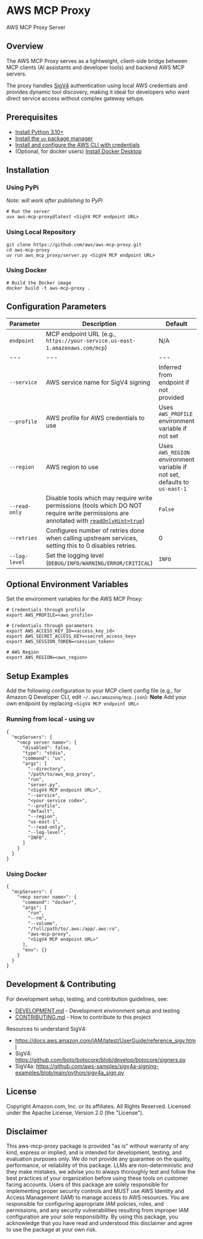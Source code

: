 # AWS MCP Proxy

AWS MCP Proxy Server

## Overview

The AWS MCP Proxy serves as a lightweight, client-side bridge between MCP clients (AI assistants and developer tools) and backend AWS MCP servers.

The proxy handles [SigV4](https://docs.aws.amazon.com/IAM/latest/UserGuide/reference_sigv.html) authentication using local AWS credentials and provides dynamic tool discovery, making it ideal for developers who want direct service access without complex gateway setups.

## Prerequisites

* [Install Python 3.10+](https://www.python.org/downloads/release/python-3100/)
* [Install the `uv` package manager](https://docs.astral.sh/uv/getting-started/installation/)
* [Install and configure the AWS CLI with credentials](https://docs.aws.amazon.com/cli/latest/userguide/cli-chap-configure.html)
* (Optional, for docker users) [Install Docker Desktop](https://www.docker.com/products/docker-desktop)

## Installation

### Using PyPi

*Note: will work after publishing to PyPi*

```
# Run the server
uvx aws-mcp-proxy@latest <SigV4 MCP endpoint URL>
```

### Using Local Repository

```
git clone https://github.com/aws/aws-mcp-proxy.git
cd aws-mcp-proxy
uv run aws_mcp_proxy/server.py <SigV4 MCP endpoint URL>
```

### Using Docker

```
# Build the Docker image
docker build -t aws-mcp-proxy .
```

## Configuration Parameters

|Parameter	|Description	|Default	|Required	|
|---	|---	|---	|---	|
|`endpoint`	|MCP endpoint URL (e.g., `https://your-service.us-east-1.amazonaws.com/mcp`)	|N/A	|Yes	|
|---	|---	|---	|---	|
|`--service`	|AWS service name for SigV4 signing	|Inferred from endpoint if not provided	|No	|
|`--profile`	|AWS profile for AWS credentials to use	|Uses `AWS_PROFILE` environment variable if not set|No	|
|`--region`	|AWS region to use	|Uses `AWS_REGION` environment variable if not set, defaults to `us-east-1`	|No	|
|`--read-only`	|Disable tools which may require write permissions (tools which DO NOT require write permissions are annotated with [`readOnlyHint=true`](https://modelcontextprotocol.io/specification/2025-06-18/schema#toolannotations-readonlyhint))|`False`	|No	|
| `--retries` |Configures number of retries done when calling upstream services, setting this to 0 disables retries. | 0 |No |
|`--log-level`	|Set the logging level (`DEBUG/INFO/WARNING/ERROR/CRITICAL`)	|`INFO`	|No	|

## Optional Environment Variables

Set the environment variables for the AWS MCP Proxy:

```
# Credentials through profile
export AWS_PROFILE=<aws_profile>

# Credentials through parameters
export AWS_ACCESS_KEY_ID=<access_key_id>
export AWS_SECRET_ACCESS_KEY=<secret_access_key>
export AWS_SESSION_TOKEN=<session_token>

# AWS Region
export AWS_REGION=<aws_region>
```

## Setup Examples

Add the following configuration to your MCP client config file (e.g., for Amazon Q Developer CLI, edit `~/.aws/amazonq/mcp.json`):
**Note** Add your own endpoint by replacing  `<SigV4 MCP endpoint URL>`

### Running from local - using uv

```
{
  "mcpServers": {
    "<mcp server name>": {
      "disabled": false,
      "type": "stdio",
      "command": "uv",
      "args": [
        "--directory",
        "/path/to/aws_mcp_proxy",
        "run",
        "server.py",
        "<SigV4 MCP endpoint URL>",
        "--service",
        "<your service code>",
        "--profile",
        "default",
        "--region",
        "us-east-1",
        "--read-only",
        "--log-level",
        "INFO",
      ]
    }
  }
}
```

### Using Docker

```
{
  "mcpServers": {
    "<mcp server name>": {
      "command": "docker",
      "args": [
        "run",
        "--rm",
        "--volume",
        "/full/path/to/.aws:/app/.aws:ro",
        "aws-mcp-proxy",
        "<SigV4 MCP endpoint URL>"
      ],
      "env": {}
    }
  }
}
```

## Development & Contributing

For development setup, testing, and contribution guidelines, see:

* [DEVELOPMENT.md](DEVELOPMENT.md) - Development environment setup and testing
* [CONTRIBUTING.md](CONTRIBUTING.md) - How to contribute to this project

Resources to understand SigV4:

- <https://docs.aws.amazon.com/IAM/latest/UserGuide/reference_sigv.html>
- SigV4: <https://github.com/boto/botocore/blob/develop/botocore/signers.py>
- SigV4a: <https://github.com/aws-samples/sigv4a-signing-examples/blob/main/python/sigv4a_sign.py>

## License

Copyright Amazon.com, Inc. or its affiliates. All Rights Reserved.
Licensed under the Apache License, Version 2.0 (the "License").

## Disclaimer

This aws-mcp-proxy package is provided "as is" without warranty of any kind, express or implied, and is intended for development, testing, and evaluation purposes only. We do not provide any guarantee on the quality, performance, or reliability of this package. LLMs are non-deterministic and they make mistakes, we advise you to always thoroughly test and follow the best practices of your organization before using these tools on customer facing accounts. Users of this package are solely responsible for implementing proper security controls and MUST use AWS Identity and Access Management (IAM) to manage access to AWS resources. You are responsible for configuring appropriate IAM policies, roles, and permissions, and any security vulnerabilities resulting from improper IAM configuration are your sole responsibility. By using this package, you acknowledge that you have read and understood this disclaimer and agree to use the package at your own risk.
